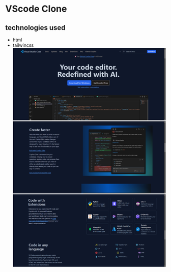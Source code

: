 # VScode Clone
## technologies used
- html
- tailwincss
![ss1](./vscode%20clone%20ss1.png)
![ss2](./vscode%20clone%20ss2.png)
![ss3](./vscode%20clone%20ss3.png)
